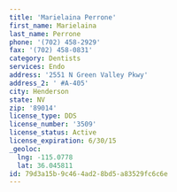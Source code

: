 ```yaml
---
title: 'Marielaina Perrone'
first_name: Marielaina
last_name: Perrone
phone: '(702) 458-2929'
fax: '(702) 458-0831'
category: Dentists
services: Endo
address: '2551 N Green Valley Pkwy'
address_2: ' #A-405'
city: Henderson
state: NV
zip: '89014'
license_type: DDS
license_number: '3509'
license_status: Active
license_expiration: 6/30/15
_geoloc:
  lng: -115.0778
  lat: 36.045811
id: 79d3a15b-9c46-4ad2-8bd5-a83529fc6c6e
---
```

